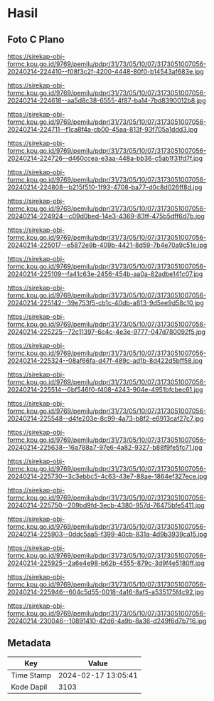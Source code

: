 # Hasil

## Foto C Plano

https://sirekap-obj-formc.kpu.go.id/9769/pemilu/pdpr/31/73/05/10/07/3173051007056-20240214-224410--f08f3c2f-4200-4448-80f0-b14543af683e.jpg

https://sirekap-obj-formc.kpu.go.id/9769/pemilu/pdpr/31/73/05/10/07/3173051007056-20240214-224618--aa5d8c38-6555-4f87-ba14-7bd8390012b8.jpg

https://sirekap-obj-formc.kpu.go.id/9769/pemilu/pdpr/31/73/05/10/07/3173051007056-20240214-224711--f1ca8f4a-cb00-45aa-813f-93f705a1ddd3.jpg

https://sirekap-obj-formc.kpu.go.id/9769/pemilu/pdpr/31/73/05/10/07/3173051007056-20240214-224726--d460ccea-e3aa-448a-bb36-c5ab1f31fd7f.jpg

https://sirekap-obj-formc.kpu.go.id/9769/pemilu/pdpr/31/73/05/10/07/3173051007056-20240214-224808--b215f510-1f93-4708-ba77-d0c8d026ff8d.jpg

https://sirekap-obj-formc.kpu.go.id/9769/pemilu/pdpr/31/73/05/10/07/3173051007056-20240214-224924--c09d0bed-14e3-4369-83ff-475b5dff6d7b.jpg

https://sirekap-obj-formc.kpu.go.id/9769/pemilu/pdpr/31/73/05/10/07/3173051007056-20240214-225017--e5872e9b-409b-4421-8d59-7b4e70a9c51e.jpg

https://sirekap-obj-formc.kpu.go.id/9769/pemilu/pdpr/31/73/05/10/07/3173051007056-20240214-225109--fa41c63e-2456-454b-aa0a-82adbe141c07.jpg

https://sirekap-obj-formc.kpu.go.id/9769/pemilu/pdpr/31/73/05/10/07/3173051007056-20240214-225142--39e753f5-cb1c-40db-a813-9d5ee9d58c10.jpg

https://sirekap-obj-formc.kpu.go.id/9769/pemilu/pdpr/31/73/05/10/07/3173051007056-20240214-225225--72c11397-6c4c-4e3e-9777-047d780092f5.jpg

https://sirekap-obj-formc.kpu.go.id/9769/pemilu/pdpr/31/73/05/10/07/3173051007056-20240214-225324--08af66fa-d47f-489c-ad1b-8d422d5bff58.jpg

https://sirekap-obj-formc.kpu.go.id/9769/pemilu/pdpr/31/73/05/10/07/3173051007056-20240214-225514--0bf546f0-f408-4243-904e-4951bfcbec61.jpg

https://sirekap-obj-formc.kpu.go.id/9769/pemilu/pdpr/31/73/05/10/07/3173051007056-20240214-225548--d4fe203e-8c99-4a73-b8f2-e6913caf27c7.jpg

https://sirekap-obj-formc.kpu.go.id/9769/pemilu/pdpr/31/73/05/10/07/3173051007056-20240214-225638--16a788a7-97e6-4a82-9327-b88f9fe5fc71.jpg

https://sirekap-obj-formc.kpu.go.id/9769/pemilu/pdpr/31/73/05/10/07/3173051007056-20240214-225730--3c3ebbc5-4c63-43e7-88ae-1864ef327ece.jpg

https://sirekap-obj-formc.kpu.go.id/9769/pemilu/pdpr/31/73/05/10/07/3173051007056-20240214-225750--209bd9fd-3ecb-4380-957d-76475bfe5411.jpg

https://sirekap-obj-formc.kpu.go.id/9769/pemilu/pdpr/31/73/05/10/07/3173051007056-20240214-225903--0ddc5aa5-f399-40cb-831a-4d9b3939ca15.jpg

https://sirekap-obj-formc.kpu.go.id/9769/pemilu/pdpr/31/73/05/10/07/3173051007056-20240214-225925--2a6e4e98-b62b-4555-879c-3d9f4e5180ff.jpg

https://sirekap-obj-formc.kpu.go.id/9769/pemilu/pdpr/31/73/05/10/07/3173051007056-20240214-225946--604c5d55-0018-4a16-8af5-a535175f4c92.jpg

https://sirekap-obj-formc.kpu.go.id/9769/pemilu/pdpr/31/73/05/10/07/3173051007056-20240214-230046--10891410-42d6-4a9b-8a36-d249f6d7b716.jpg


## Metadata

| Key        | Value               |
| ---------- | ------------------- |
| Time Stamp | 2024-02-17 13:05:41 |
| Kode Dapil | 3103                |



